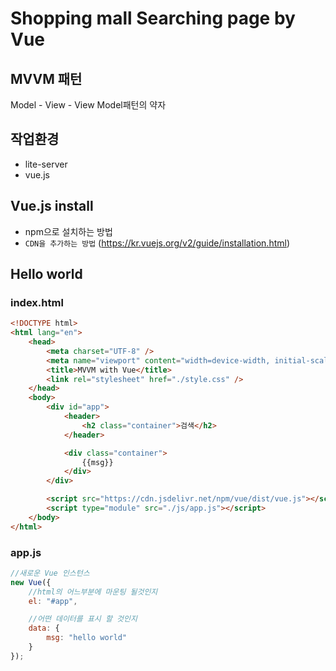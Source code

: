 # Shopping mall Searching page by Vue

## MVVM 패턴

Model - View - View Model패턴의 약자

## 작업환경

-   lite-server
-   vue.js

## Vue.js install

-   npm으로 설치하는 방법
-   `CDN을 추가하는 방법` (https://kr.vuejs.org/v2/guide/installation.html)

## Hello world

### index.html

```html
<!DOCTYPE html>
<html lang="en">
    <head>
        <meta charset="UTF-8" />
        <meta name="viewport" content="width=device-width, initial-scale=1.0" />
        <title>MVVM with Vue</title>
        <link rel="stylesheet" href="./style.css" />
    </head>
    <body>
        <div id="app">
            <header>
                <h2 class="container">검색</h2>
            </header>

            <div class="container">
                {{msg}}
            </div>
        </div>

        <script src="https://cdn.jsdelivr.net/npm/vue/dist/vue.js"></script>
        <script type="module" src="./js/app.js"></script>
    </body>
</html>
```

### app.js

```javascript
//새로운 Vue 인스턴스
new Vue({
    //html의 어느부분에 마운팅 될것인지
    el: "#app",

    //어떤 데이터를 표시 할 것인지
    data: {
        msg: "hello world"
    }
});
```
